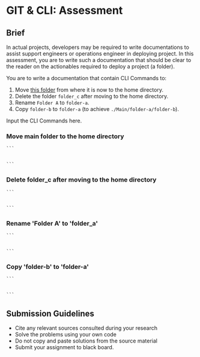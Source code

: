 # GIT & CLI: Assessment

## Brief

In actual projects, developers may be required to write documentations to assist support engineers or operations engineer in deploying project. In this assessment, you are to write such a documentation that should be clear to the reader on the actionables required to deploy a project (a folder).

You are to write a documentation that contain CLI Commands to:
1. Move [this folder](./Main) from where it is now to the home directory.
1. Delete the folder `folder_c` after moving to the home directory.
1. Rename `Folder A` to `folder-a`.
1. Copy `folder-b` to `folder-a` (to achieve `./Main/folder-a/folder-b`).

Input the CLI Commands here.

### Move main folder to the home directory
    ```
    

    ```
### Delete folder_c after moving to the home directory
    ```
    

    ```
### Rename 'Folder A' to 'folder_a'
    ```
    

    ```
### Copy 'folder-b' to 'folder-a'
    ```
    

    ```

## Submission Guidelines

- Cite any relevant sources consulted during your research
- Solve the problems using your own code
- Do not copy and paste solutions from the source material
- Submit your assignment to black board.
